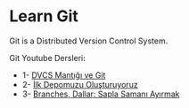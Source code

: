# Learn Git

Git is a Distributed Version Control System.

Git Youtube Dersleri:

* 1- [DVCS Mantığı ve Git](https://youtu.be/lxsff7o0vjU?list=PL2jZMx6EhNFORQJU2-dyhy1KmuggAoudB)
* 2- [İlk Depomuzu Oluşturuyoruz](https://youtu.be/axog9HT0xL8?list=PL2jZMx6EhNFORQJU2-dyhy1KmuggAoudB)
* 3- [Branches, Dallar: Sapla Samanı Ayırmak](https://youtu.be/j6baJi_eRwo?list=PL2jZMx6EhNFORQJU2-dyhy1KmuggAoudB)